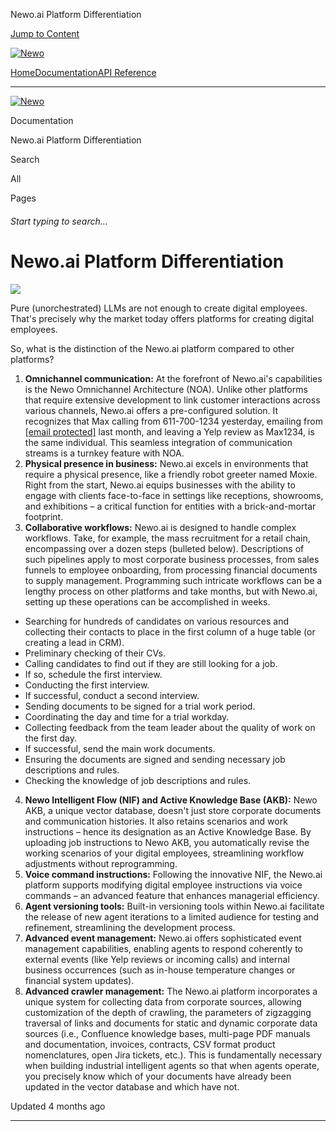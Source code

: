 Newo.ai Platform Differentiation

[Jump to Content](#content)

[![Newo](https://files.readme.io/895bdeef8322f081f6d0f4507a17e414930dfddfddf1de452f458dc00698ca84-small-svgviewer-png-output_9.png)](/)

[Home](/)[Documentation](index.md)[API Reference](/reference)

* * *

[![Newo](https://files.readme.io/895bdeef8322f081f6d0f4507a17e414930dfddfddf1de452f458dc00698ca84-small-svgviewer-png-output_9.png)](/)

Documentation

Newo.ai Platform Differentiation

Search

All

Pages

###### Start typing to search…

# Newo.ai Platform Differentiation

![](https://files.readme.io/bc7c984-_f64d0161-a1b6-470f-9b25-2fa9e011d276.jpeg)

Pure (unorchestrated) LLMs are not enough to create digital employees. That's precisely why the market today offers platforms for creating digital employees.

So, what is the distinction of the Newo.ai platform compared to other platforms?

1.  **Omnichannel communication:** At the forefront of Newo.ai's capabilities is the Newo Omnichannel Architecture (NOA). Unlike other platforms that require extensive development to link customer interactions across various channels, Newo.ai offers a pre-configured solution. It recognizes that Max calling from 611-700-1234 yesterday, emailing from [\[email protected\]](/cdn-cgi/l/email-protection#660b071e1314545257574800091e26010b070f0a4805090b) last month, and leaving a Yelp review as Max1234, is the same individual. This seamless integration of communication streams is a turnkey feature with NOA.
2.  **Physical presence in business:** Newo.ai excels in environments that require a physical presence, like a friendly robot greeter named Moxie. Right from the start, Newo.ai equips businesses with the ability to engage with clients face-to-face in settings like receptions, showrooms, and exhibitions – a critical function for entities with a brick-and-mortar footprint.
3.  **Collaborative workflows:** Newo.ai is designed to handle complex workflows. Take, for example, the mass recruitment for a retail chain, encompassing over a dozen steps (bulleted below). Descriptions of such pipelines apply to most corporate business processes, from sales funnels to employee onboarding, from processing financial documents to supply management. Programming such intricate workflows can be a lengthy process on other platforms and take months, but with Newo.ai, setting up these operations can be accomplished in weeks.

*   Searching for hundreds of candidates on various resources and collecting their contacts to place in the first column of a huge table (or creating a lead in CRM).
*   Preliminary checking of their CVs.
*   Calling candidates to find out if they are still looking for a job.
*   If so, schedule the first interview.
*   Conducting the first interview.
*   If successful, conduct a second interview.
*   Sending documents to be signed for a trial work period.
*   Coordinating the day and time for a trial workday.
*   Collecting feedback from the team leader about the quality of work on the first day.
*   If successful, send the main work documents.
*   Ensuring the documents are signed and sending necessary job descriptions and rules.
*   Checking the knowledge of job descriptions and rules.

4.  **Newo Intelligent Flow (NIF) and Active Knowledge Base (AKB):** Newo AKB, a unique vector database, doesn't just store corporate documents and communication histories. It also retains scenarios and work instructions – hence its designation as an Active Knowledge Base. By uploading job instructions to Newo AKB, you automatically revise the working scenarios of your digital employees, streamlining workflow adjustments without reprogramming.
5.  **Voice command instructions:** Following the innovative NIF, the Newo.ai platform supports modifying digital employee instructions via voice commands – an advanced feature that enhances managerial efficiency.
6.  **Agent versioning tools:** Built-in versioning tools within Newo.ai facilitate the release of new agent iterations to a limited audience for testing and refinement, streamlining the development process.
7.  **Advanced event management:** Newo.ai offers sophisticated event management capabilities, enabling agents to respond coherently to external events (like Yelp reviews or incoming calls) and internal business occurrences (such as in-house temperature changes or financial system updates).
8.  **Advanced crawler management:** The Newo.ai platform incorporates a unique system for collecting data from corporate sources, allowing customization of the depth of crawling, the parameters of zigzagging traversal of links and documents for static and dynamic corporate data sources (i.e., Confluence knowledge bases, multi-page PDF manuals and documentation, invoices, contracts, CSV format product nomenclatures, open Jira tickets, etc.). This is fundamentally necessary when building industrial intelligent agents so that when agents operate, you precisely know which of your documents have already been updated in the vector database and which have not.

Updated 4 months ago

* * *
